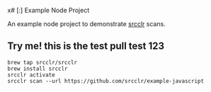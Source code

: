 x# [:] Example Node Project

An example node project to demonstrate [srcclr](https://www.srcclr.com) scans.


## Try me! this is the test pull test 123


```
brew tap srcclr/srcclr
brew install srcclr
srcclr activate
srcclr scan --url https://github.com/srcclr/example-javascript
```
